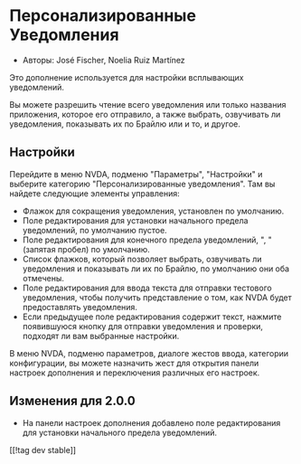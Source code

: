 # Персонализированные Уведомления #

*	Авторы: José Fischer, Noelia Ruiz Martínez

Это дополнение используется для настройки всплывающих уведомлений.

Вы можете разрешить чтение всего уведомления или только названия приложения,
которое его отправило, а также выбрать, озвучивать ли уведомления,
показывать их по Брайлю или и то, и другое.

## Настройки ##

Перейдите в меню NVDA, подменю "Параметры", "Настройки" и выберите категорию
"Персонализированные уведомления". Там вы найдете следующие элементы
управления:

* Флажок для сокращения уведомления, установлен по умолчанию.
* Поле редактирования для установки начального предела уведомлений, по
  умолчанию пустое.
* Поле редактирования для конечного предела уведомлений, ", " (запятая
  пробел) по умолчанию.
* Список флажков, который позволяет выбрать, озвучивать ли уведомления и
  показывать ли их по Брайлю, по умолчанию они оба отмечены.
* Поле редактирования для ввода текста для отправки тестового уведомления,
  чтобы получить представление о том, как NVDA будет предоставлять
  уведомления.
* Если предыдущее поле редактирования содержит текст, нажмите появившуюся
  кнопку для отправки уведомления и проверки, подходят ли вам выбранные
  настройки.

В меню NVDA, подменю параметров, диалоге жестов ввода, категории
конфигурации, вы можете назначить жест для открытия панели настроек
дополнения и переключения различных его настроек.

## Изменения для 2.0.0 ##

* На панели настроек дополнения добавлено поле редактирования для установки
  начального предела уведомлений.

[[!tag dev stable]]

